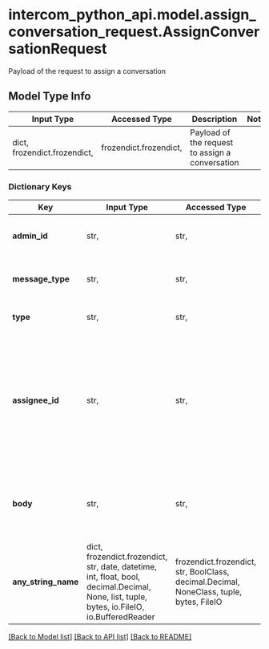 # intercom_python_api.model.assign_conversation_request.AssignConversationRequest

Payload of the request to assign a conversation

## Model Type Info
Input Type | Accessed Type | Description | Notes
------------ | ------------- | ------------- | -------------
dict, frozendict.frozendict,  | frozendict.frozendict,  | Payload of the request to assign a conversation | 

### Dictionary Keys
Key | Input Type | Accessed Type | Description | Notes
------------ | ------------- | ------------- | ------------- | -------------
**admin_id** | str,  | str,  | The id of the admin who is performing the action. | 
**message_type** | str,  | str,  |  | must be one of ["assignment", ] 
**type** | str,  | str,  |  | must be one of ["admin", "team", ] 
**assignee_id** | str,  | str,  | The &#x60;id&#x60;&#x60; of the &#x60;admin&#x60; or &#x60;team&#x60; which will be assigned the conversation.\\nA conversation can be assigned both an admin and a team.\\nSet &#x60;0&#x60; if you want this assign to no admin or team (ie. Unassigned). | 
**body** | str,  | str,  | Optionally you can leave a note in the conversation for additional context to other teammates. | [optional] 
**any_string_name** | dict, frozendict.frozendict, str, date, datetime, int, float, bool, decimal.Decimal, None, list, tuple, bytes, io.FileIO, io.BufferedReader | frozendict.frozendict, str, BoolClass, decimal.Decimal, NoneClass, tuple, bytes, FileIO | any string name can be used but the value must be the correct type | [optional]

[[Back to Model list]](../../README.md#documentation-for-models) [[Back to API list]](../../README.md#documentation-for-api-endpoints) [[Back to README]](../../README.md)

